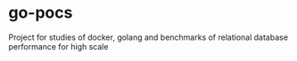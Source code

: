 # go-pocs
Project for studies of docker, golang and benchmarks of relational database performance for high scale
